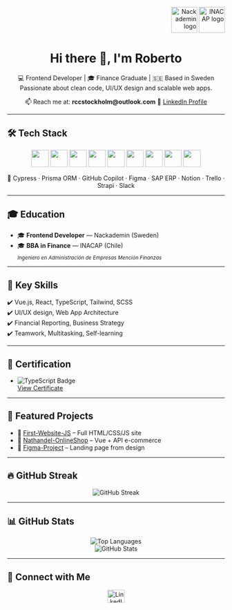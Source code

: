 <!-- Encabezado visual con logos -->
<p align="right">
  <img src="https://encrypted-tbn0.gstatic.com/images?q=tbn:ANd9GcQ916AbtxNDIDG-UdT7AkVp_Rwrtio4PAqc-g&s" width="60" alt="Nackademin logo" />
  <img src="https://encrypted-tbn0.gstatic.com/images?q=tbn:ANd9GcT-7v6QwTMNe1Vi9Rq8mJoPR5dHtVB8mXID4g&s" width="60" alt="INACAP logo" />
</p>

<h1 align="center">Hi there 👋, I'm Roberto</h1>

<p align="center">
  💻 Frontend Developer | 🎓 Finance Graduate | 🇸🇪 Based in Sweden  
  Passionate about clean code, UI/UX design and scalable web apps.
</p>

<p align="center">
  📫 Reach me at: <strong>rccstockholm@outlook.com</strong>  
  🔗 <a href="https://www.linkedin.com/in/roberto-c-0344b118a/" target="_blank">LinkedIn Profile</a>
</p>

---

## 🛠️ Tech Stack

<p align="center">
  <img src="https://cdn.jsdelivr.net/gh/devicons/devicon/icons/html5/html5-original.svg" width="40" />
  <img src="https://cdn.jsdelivr.net/gh/devicons/devicon/icons/css3/css3-original.svg" width="40" />
  <img src="https://cdn.jsdelivr.net/gh/devicons/devicon/icons/javascript/javascript-original.svg" width="40" />
  <img src="https://cdn.jsdelivr.net/gh/devicons/devicon/icons/typescript/typescript-original.svg" width="40" />
  <img src="https://cdn.jsdelivr.net/gh/devicons/devicon/icons/vuejs/vuejs-original.svg" width="40" />
  <img src="https://cdn.jsdelivr.net/gh/devicons/devicon/icons/react/react-original.svg" width="40" />
  <img src="https://cdn.jsdelivr.net/gh/devicons/devicon/icons/tailwindcss/tailwindcss-plain.svg" width="40" />
  <img src="https://cdn.jsdelivr.net/gh/devicons/devicon/icons/docker/docker-original.svg" width="40" />
  <img src="https://cdn.jsdelivr.net/gh/devicons/devicon/icons/git/git-original.svg" width="40" />
</p>

<p align="center">
  🧰 Cypress · Prisma ORM · GitHub Copilot · Figma · SAP ERP · Notion · Trello · Strapi · Slack
</p>

---

## 🎓 Education

- 🎓 **Frontend Developer** — Nackademin (Sweden)  
- 🎓 **BBA in Finance** — INACAP (Chile)  
  <sub>*Ingeniero en Administración de Empresas Mención Finanzas*</sub>

---

## 💼 Key Skills

✔️ Vue.js, React, TypeScript, Tailwind, SCSS  
✔️ UI/UX design, Web App Architecture  
✔️ Financial Reporting, Business Strategy  
✔️ Teamwork, Multitasking, Self-learning  

---

## 📜 Certification

- ![TypeScript Badge](https://img.shields.io/badge/TypeScript-Certificate-blue)  
  [View Certificate](https://res.cloudinary.com/dbfn5lnvx/image/authenticated/s--EbB5EwDr--/v1744012034/certificates/typescript/robertohernancarcamocolivoro-8570.pdf)

---

## 🚀 Featured Projects

- 🎯 [First-Website-JS](https://github.com/Robbhedonic/First-Website-JS) – Full HTML/CSS/JS site  
- 🛒 [Nathandel-OnlineShop](https://github.com/Robbhedonic/Nathandel-OnlineShop) – Vue + API e-commerce  
- 🎨 [Figma-Project](https://github.com/Robbhedonic/FIgma-Project) – Landing page from design

---

## 🔥 GitHub Streak

<p align="center">
  <img src="https://github-readme-streak-stats.herokuapp.com/?user=Robbhedonic&theme=nightowl" alt="GitHub Streak" />
</p>

---

## 📊 GitHub Stats

<p align="center">
  <img src="https://github-readme-stats.vercel.app/api/top-langs?username=Robbhedonic&show_icons=true&locale=en&layout=compact&theme=nightowl" alt="Top Languages" />
  <br />
  <img src="https://github-readme-stats.vercel.app/api?username=Robbhedonic&show_icons=true&locale=en&layout=compact&theme=nightowl" alt="GitHub Stats" />
</p>

---

## 🤝 Connect with Me

<p align="center">
  <a href="https://www.linkedin.com/in/roberto-c-0344b118a/" target="_blank">
    <img src="https://raw.githubusercontent.com/rahuldkjain/github-profile-readme-generator/master/src/images/icons/Social/linked-in-alt.svg" height="30" width="40" alt="LinkedIn" />
  </a>
</p>


